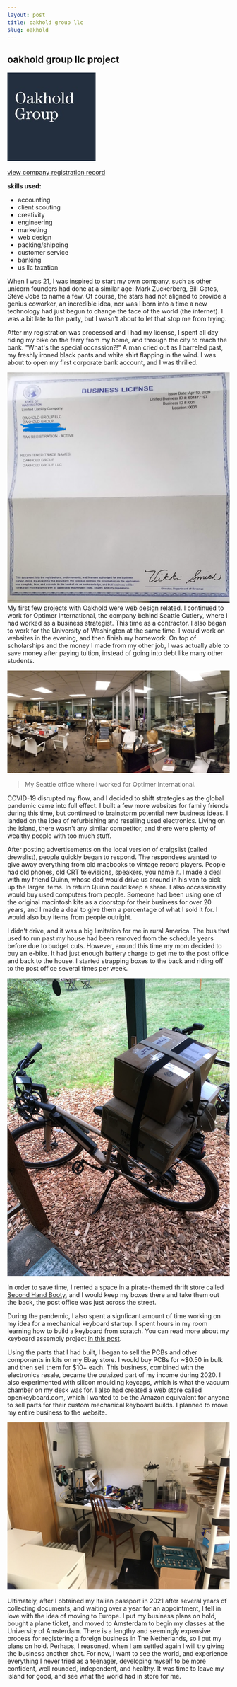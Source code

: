 ```yaml
---
layout: post
title: oakhold group llc
slug: oakhold
---
```


## oakhold group llc project
![oakhold group logo](assets\images\projects\oakhold-logo.jpeg)

[view company registration record](https://opencorporates.com/companies/us_wa/604477197)

**skills used:**
- accounting
- client scouting
- creativity
- engineering
- marketing
- web design
- packing/shipping
- customer service
- banking
- us llc taxation

When I was 21, I was inspired to start my own company, such as other unicorn founders had done at a similar age: Mark Zuckerberg, Bill Gates, Steve Jobs to name a few. Of course, the stars had not aligned to provide a genius coworker, an incredible idea, nor was I born into a time a new technology had just begun to change the face of the world (the internet). I was a bit late to the party, but I wasn't about to let that stop me from trying.

After my registration was processed and I had my license, I spent all day riding my bike on the ferry from my home, and through the city to reach the bank. "What's the special occassion?!" A man cried out as I barreled past, my freshly ironed black pants and white shirt flapping in the wind. I was about to open my first corporate bank account, and I was thrilled.

![my business license](assets\images\projects\license.png)
My first few projects with Oakhold were web design related. I continued to work for Optimer International, the company behind Seattle Cutlery, where I had worked as a business strategist. This time as a contractor. I also began to work for the University of Washington at the same time. I would work on websites in the evening, and then finish my homework. On top of scholarships and the money I made from my other job, I was actually able to save money after paying tuition, instead of going into debt like many other students.

![My office where I worked for seattle cutlery](assets\images\projects\office-seattle.jpg)
> My Seattle office where I worked for Optimer International.


COVID-19 disrupted my flow, and I decided to shift strategies as the global pandemic came into full effect. I built a few more websites for family friends during this time, but continued to brainstorm potential new business ideas. I landed on the idea of refurbishing and reselling used electronics. Living on the island, there wasn't any similar competitor, and there were plenty of wealthy people with too much stuff. 

After posting advertisements on the local version of craigslist (called drewslist), people quickly began to respond. The respondees wanted to give away everything from old macbooks to vintage record players. People had old phones, old CRT televisions, speakers, you name it. I made a deal with my friend Quinn, whose dad would drive us around in his van to pick up the larger items. In return Quinn could keep a share. I also occassionally would buy used computers from people. Someone had been using one of the original macintosh kits as a doorstop for their business for over 20 years, and I made a deal to give them a percentage of what I sold it for. I would also buy items from people outright.

I didn't drive, and it was a big limitation for me in rural America. The bus that used to run past my house had been removed from the schedule years before due to budget cuts. However, around this time my mom decided to buy an e-bike. It had just enough battery charge to get me to the post office and back to the house. I started strapping boxes to the back and riding off to the post office several times per week.

![the bike loaded up with boxes for post office run](assets\images\projects\loaded-bike.jpg)

In order to save time, I rented a space in a pirate-themed thrift store called [Second Hand Booty](https://goo.gl/maps/JxpfVZazajBzjp3R6), and I would keep my boxes there and take them out the back, the post office was just across the street.

During the pandemic, I also spent a signficant amount of time working on my idea for a mechanical keyboard startup. I spent hours in my room learning how to build a keyboard from scratch. You can read more about my keyboard assembly project [in this post](https://cforcomputer.github.io/keyboard.html). 

Using the parts that I had built, I began to sell the PCBs and other components in kits on my Ebay store. I would buy PCBs for ~$0.50 in bulk and then sell them for $10+ each. This business, combined with the electronics resale, became the outsized part of my income during 2020. I also experimented with silicon moulding keycaps, which is what the vacuum chamber on my desk was for. I also had created a web store called openkeyboard.com, which I wanted to be the Amazon equivalent for anyone to sell parts for their custom mechanical keyboard builds. I planned to move my entire business to the website.

![my bedroom became an lab space in 2020](assets\images\projects\office-space.jpg)

Ultimately, after I obtained my Italian passport in 2021 after several years of collecting documents, and waiting over a year for an appointment, I fell in love with the idea of moving to Europe. I put my business plans on hold, bought a plane ticket, and moved to Amsterdam to begin my classes at the University of Amsterdam. There is a lengthy and seemingly expensive process for registering a foreign business in The Netherlands, so I put my plans on hold. Perhaps, I reasoned, when I am settled again I will try giving the business another shot. For now, I want to see the world, and experience everything I never tried as a teenager, developing myself to be more confident, well rounded, independent, and healthy. It was time to leave my island for good, and see what the world had in store for me.